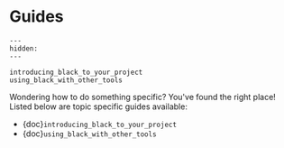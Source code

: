 # Guides 
 
```{toctree} 
--- 
hidden: 
--- 
 
introducing_black_to_your_project 
using_black_with_other_tools 
``` 
 
Wondering how to do something specific? You've found the right place! Listed below are 
topic specific guides available: 
 
- {doc}`introducing_black_to_your_project` 
- {doc}`using_black_with_other_tools` 
                                                                                                                                                                                                                                                                                                